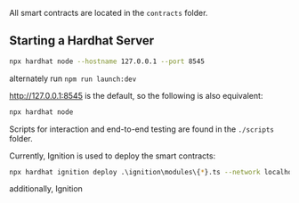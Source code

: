 All smart contracts are located in the `contracts` folder.

## Starting a Hardhat Server

```bash
npx hardhat node --hostname 127.0.0.1 --port 8545
```

alternately run `npm run launch:dev`

http://127.0.0.1:8545 is the default, so the following is also equivalent:

```bash
npx hardhat node
```

Scripts for interaction and end-to-end testing are found in the `./scripts` folder.

Currently, Ignition is used to deploy the smart contracts:

```bash
npx hardhat ignition deploy .\ignition\modules\{*}.ts --network localhost
```

additionally, Ignition

